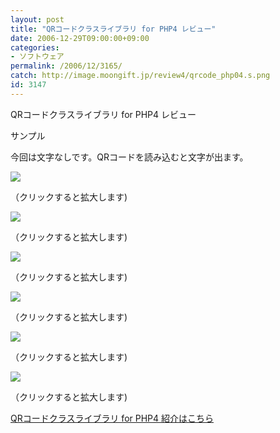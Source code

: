 ```yaml
---
layout: post
title: "QRコードクラスライブラリ for PHP4 レビュー"
date: 2006-12-29T09:00:00+09:00
categories:
- ソフトウェア
permalink: /2006/12/3165/
catch: http://image.moongift.jp/review4/qrcode_php04.s.png
id: 3147
---
```

QRコードクラスライブラリ for PHP4 レビュー  
<!--more-->

サンプル

  

今回は文字なしです。QRコードを読み込むと文字が出ます。

  

[![](http://image.moongift.jp/review4/qrcode_php01.s.png)](http://image.moongift.jp/review4/qrcode_php01.png)  
  
（クリックすると拡大します)

  

[![](http://image.moongift.jp/review4/qrcode_php02.s.png)](http://image.moongift.jp/review4/qrcode_php02.png)  
  
（クリックすると拡大します)

  

[![](http://image.moongift.jp/review4/qrcode_php03.s.png)](http://image.moongift.jp/review4/qrcode_php03.png)  
  
（クリックすると拡大します)

  

[![](http://image.moongift.jp/review4/qrcode_php04.s.png)](http://image.moongift.jp/review4/qrcode_php04.png)  
  
（クリックすると拡大します)

  

[![](http://image.moongift.jp/review4/qrcode_php05.s.png)](http://image.moongift.jp/review4/qrcode_php05.png)  
  
（クリックすると拡大します)

  

[![](http://image.moongift.jp/review4/qrcode_php06.s.png)](http://image.moongift.jp/review4/qrcode_php06.png)  
  
（クリックすると拡大します)

  

[QRコードクラスライブラリ for PHP4 紹介はこちら](http://fw.moongift.jp/intro/i-3161.html)


